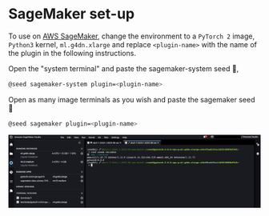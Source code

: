 # SageMaker set-up

To use on [AWS SageMaker](https://aws.amazon.com/sagemaker/), change the environment to a `PyTorch 2` image, `Python3` kernel, `ml.g4dn.xlarge` and replace `<plugin-name>` with the name of the plugin in the following instructions. 

Open the "system terminal" and paste the sagemaker-system seed 🌱,

```bash
@seed sagemaker-system plugin=<plugin-name>
```

Open as many image terminals as you wish and paste the sagemaker seed 🌱

```bash
@seed sagemaker plugin=<plugin-name>
```

![image](./assets/sagemaker.jpg)